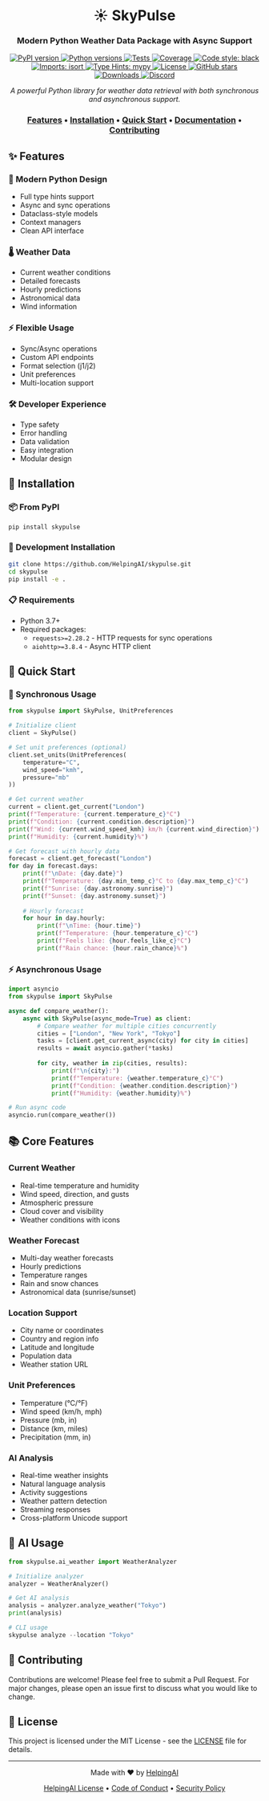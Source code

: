 <div align="center">

# ☀️ SkyPulse

<h3>Modern Python Weather Data Package with Async Support</h3>

<div align="center">
  <a href="https://pypi.org/project/skypulse/">
    <img src="https://img.shields.io/pypi/v/skypulse.svg" alt="PyPI version">
  </a>
  <a href="https://pypi.org/project/skypulse/">
    <img src="https://img.shields.io/pypi/pyversions/skypulse.svg" alt="Python versions">
  </a>
  <a href="https://github.com/HelpingAI/skypulse/actions">
    <img src="https://github.com/HelpingAI/skypulse/workflows/tests/badge.svg" alt="Tests">
  </a>
  <a href="https://codecov.io/gh/HelpingAI/skypulse">
    <img src="https://codecov.io/gh/HelpingAI/skypulse/branch/main/graph/badge.svg" alt="Coverage">
  </a>
  <a href="https://github.com/psf/black">
    <img src="https://img.shields.io/badge/code%20style-black-000000.svg" alt="Code style: black">
  </a>
  <a href="https://pycqa.github.io/isort/">
    <img src="https://img.shields.io/badge/%20imports-isort-%231674b1?style=flat&labelColor=ef8336" alt="Imports: isort">
  </a>
  <a href="https://mypy.readthedocs.io/">
    <img src="https://img.shields.io/badge/type%20hints-mypy-blue.svg" alt="Type Hints: mypy">
  </a>
  <a href="https://github.com/HelpingAI/skypulse/blob/main/LICENSE.md">
    <img src="https://img.shields.io/github/license/HelpingAI/skypulse.svg" alt="License">
  </a>
  <a href="https://github.com/HelpingAI/skypulse/stargazers">
    <img src="https://img.shields.io/github/stars/HelpingAI/skypulse.svg" alt="GitHub stars">
  </a>
  <a href="https://pepy.tech/project/skypulse">
    <img src="https://pepy.tech/badge/skypulse" alt="Downloads">
  </a>
  <a href="https://discord.gg/helpingai">
    <img src="https://img.shields.io/discord/1234567890?color=7289da&label=Discord&logo=discord&logoColor=white" alt="Discord">
  </a>
</div>

<p align="center">
  <i>A powerful Python library for weather data retrieval with both synchronous and asynchronous support.</i>
</p>

<div align="center">
  <h3>
    <a href="#features">Features</a> •
    <a href="#installation">Installation</a> •
    <a href="#quick-start">Quick Start</a> •
    <a href="#documentation">Documentation</a> •
    <a href="#contributing">Contributing</a>
  </h3>
</div>

</div>

## ✨ Features

<div class="grid">
  <div class="feature">
    <h3>🔄 Modern Python Design</h3>
    <ul>
      <li>Full type hints support</li>
      <li>Async and sync operations</li>
      <li>Dataclass-style models</li>
      <li>Context managers</li>
      <li>Clean API interface</li>
    </ul>
  </div>

  <div class="feature">
    <h3>🌡️ Weather Data</h3>
    <ul>
      <li>Current weather conditions</li>
      <li>Detailed forecasts</li>
      <li>Hourly predictions</li>
      <li>Astronomical data</li>
      <li>Wind information</li>
    </ul>
  </div>

  <div class="feature">
    <h3>⚡ Flexible Usage</h3>
    <ul>
      <li>Sync/Async operations</li>
      <li>Custom API endpoints</li>
      <li>Format selection (j1/j2)</li>
      <li>Unit preferences</li>
      <li>Multi-location support</li>
    </ul>
  </div>

  <div class="feature">
    <h3>🛠️ Developer Experience</h3>
    <ul>
      <li>Type safety</li>
      <li>Error handling</li>
      <li>Data validation</li>
      <li>Easy integration</li>
      <li>Modular design</li>
    </ul>
  </div>
</div>

## 🚀 Installation

### 📦 From PyPI
```bash
pip install skypulse
```

### 🔧 Development Installation
```bash
git clone https://github.com/HelpingAI/skypulse.git
cd skypulse
pip install -e .
```

### 📋 Requirements

- Python 3.7+
- Required packages:
  - `requests>=2.28.2` - HTTP requests for sync operations
  - `aiohttp>=3.8.4` - Async HTTP client

## 📖 Quick Start

### 🔄 Synchronous Usage
```python
from skypulse import SkyPulse, UnitPreferences

# Initialize client
client = SkyPulse()

# Set unit preferences (optional)
client.set_units(UnitPreferences(
    temperature="C",
    wind_speed="kmh",
    pressure="mb"
))

# Get current weather
current = client.get_current("London")
print(f"Temperature: {current.temperature_c}°C")
print(f"Condition: {current.condition.description}")
print(f"Wind: {current.wind_speed_kmh} km/h {current.wind_direction}")
print(f"Humidity: {current.humidity}%")

# Get forecast with hourly data
forecast = client.get_forecast("London")
for day in forecast.days:
    print(f"\nDate: {day.date}")
    print(f"Temperature: {day.min_temp_c}°C to {day.max_temp_c}°C")
    print(f"Sunrise: {day.astronomy.sunrise}")
    print(f"Sunset: {day.astronomy.sunset}")
    
    # Hourly forecast
    for hour in day.hourly:
        print(f"\nTime: {hour.time}")
        print(f"Temperature: {hour.temperature_c}°C")
        print(f"Feels like: {hour.feels_like_c}°C")
        print(f"Rain chance: {hour.rain_chance}%")
```

### ⚡ Asynchronous Usage
```python
import asyncio
from skypulse import SkyPulse

async def compare_weather():
    async with SkyPulse(async_mode=True) as client:
        # Compare weather for multiple cities concurrently
        cities = ["London", "New York", "Tokyo"]
        tasks = [client.get_current_async(city) for city in cities]
        results = await asyncio.gather(*tasks)
        
        for city, weather in zip(cities, results):
            print(f"\n{city}:")
            print(f"Temperature: {weather.temperature_c}°C")
            print(f"Condition: {weather.condition.description}")
            print(f"Humidity: {weather.humidity}%")

# Run async code
asyncio.run(compare_weather())
```

## 📚 Core Features

### Current Weather
- Real-time temperature and humidity
- Wind speed, direction, and gusts
- Atmospheric pressure
- Cloud cover and visibility
- Weather conditions with icons

### Weather Forecast
- Multi-day weather forecasts
- Hourly predictions
- Temperature ranges
- Rain and snow chances
- Astronomical data (sunrise/sunset)

### Location Support
- City name or coordinates
- Country and region info
- Latitude and longitude
- Population data
- Weather station URL

### Unit Preferences
- Temperature (°C/°F)
- Wind speed (km/h, mph)
- Pressure (mb, in)
- Distance (km, miles)
- Precipitation (mm, in)

### AI Analysis
- Real-time weather insights
- Natural language analysis
- Activity suggestions
- Weather pattern detection
- Streaming responses
- Cross-platform Unicode support

## 🤖 AI Usage
```python
from skypulse.ai_weather import WeatherAnalyzer

# Initialize analyzer
analyzer = WeatherAnalyzer()

# Get AI analysis
analysis = analyzer.analyze_weather("Tokyo")
print(analysis)

# CLI usage
skypulse analyze --location "Tokyo"
```

## 📝 Contributing

Contributions are welcome! Please feel free to submit a Pull Request. For major changes, please open an issue first to discuss what you would like to change.

## 📄 License

This project is licensed under the MIT License - see the [LICENSE](LICENSE) file for details.

<div align="center">

---

<p>
  Made with ❤️ by <a href="https://github.com/HelpingAI">HelpingAI</a>
</p>

<p>
  <a href="https://github.com/HelpingAI/skypulse/blob/main/LICENSE.md">HelpingAI License</a> •
  <a href="https://github.com/HelpingAI/skypulse/blob/main/CODE_OF_CONDUCT.md">Code of Conduct</a> •
  <a href="https://github.com/HelpingAI/skypulse/blob/main/SECURITY.md">Security Policy</a>
</p>

</div>
